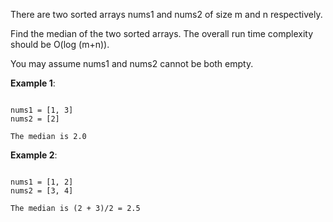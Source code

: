 There are two sorted arrays nums1 and nums2 of size m and n respectively.

Find the median of the two sorted arrays. The overall run time complexity
should be O(log (m+n)).

You may assume nums1 and nums2 cannot be both empty.

**Example 1**:

<pre><code>
nums1 = [1, 3]
nums2 = [2]

The median is 2.0
</code></pre>

**Example 2**:

<pre><code>
nums1 = [1, 2]
nums2 = [3, 4]

The median is (2 + 3)/2 = 2.5
</code></pre>
